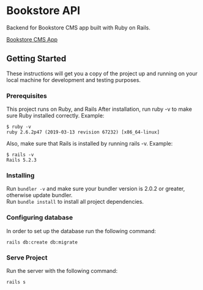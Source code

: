 # Bookstore API

Backend for Bookstore CMS app built with Ruby on Rails.

[Bookstore CMS App](https://github.com/YellowPipe/bookstore)

## Getting Started
These instructions will get you a copy of the project up and running on your local machine for development and testing purposes.

### Prerequisites
This project runs on Ruby, and Rails
After installation, run ruby -v to make sure Ruby installed correctly. Example:

```
$ ruby -v
ruby 2.6.2p47 (2019-03-13 revision 67232) [x86_64-linux]
```
Also, make sure that Rails is installed by running rails -v. Example:

```
$ rails -v
Rails 5.2.3
```

### Installing
Run `bundler -v` and make sure your bundler version is 2.0.2 or greater, otherwise update bundler.  
Run `bundle install` to install all project dependencies.

### Configuring database
In order to set up the database run the following command:
```
rails db:create db:migrate
```

### Serve Project
Run the server with the following command:
```
rails s

